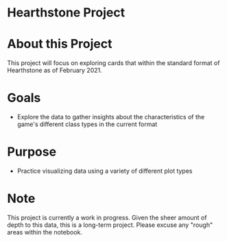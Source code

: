 # Hearthstone Project

# About this Project

This project will focus on exploring cards that within the standard format of Hearthstone as of February 2021. 

# Goals
- Explore the data to gather insights about the characteristics of the game's different class types in the current format

# Purpose
- Practice visualizing data using a variety of different plot types

# Note
This project is currently a work in progress. Given the sheer amount of depth to this data, this is a long-term project. Please excuse any "rough" areas within the notebook. 